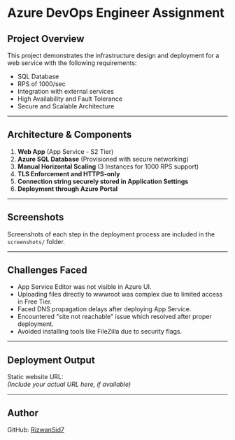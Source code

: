 # Azure DevOps Engineer Assignment

## Project Overview

This project demonstrates the infrastructure design and deployment for a web service with the following requirements:

- SQL Database
- RPS of 1000/sec
- Integration with external services
- High Availability and Fault Tolerance
- Secure and Scalable Architecture

---

## Architecture & Components

1. **Web App** (App Service - S2 Tier)
2. **Azure SQL Database** (Provisioned with secure networking)
3. **Manual Horizontal Scaling** (3 Instances for 1000 RPS support)
4. **TLS Enforcement and HTTPS-only**
5. **Connection string securely stored in Application Settings**
6. **Deployment through Azure Portal**

---

## Screenshots

Screenshots of each step in the deployment process are included in the `screenshots/` folder.

---

## Challenges Faced

- App Service Editor was not visible in Azure UI.
- Uploading files directly to wwwroot was complex due to limited access in Free Tier.
- Faced DNS propagation delays after deploying App Service.
- Encountered "site not reachable" issue which resolved after proper deployment.
- Avoided installing tools like FileZilla due to security flags.

---

## Deployment Output

Static website URL:  
*(Include your actual URL here, if available)*

---

## Author

GitHub: [RizwanSid7](https://github.com/RizwanSid7)
